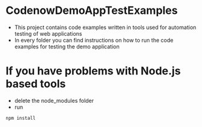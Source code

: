# CodenowDemoAppTestExamples
* This project contains code examples written in tools used for automation testing of web applications
* In every folder you can find instructions on how to run the code examples for testing the demo application
# If you have problems with Node.js based tools
* delete the node_modules folder
* run
```javascript  
npm install
```
